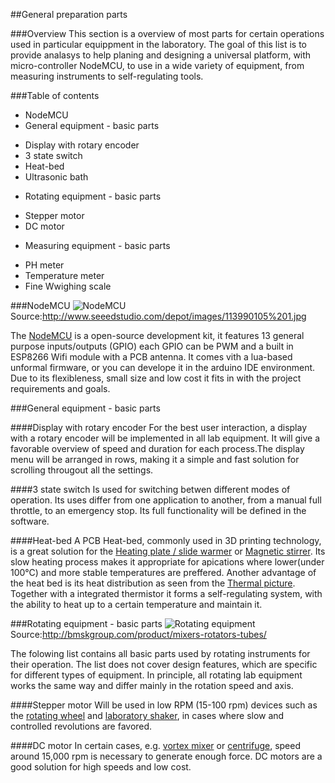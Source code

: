 ##General preparation parts

###Overview
This section is a overview of most parts for certain operations used in particular equippment in the laboratory. The goal of this list is to provide analasys to help planing and designing a universal platform, with micro-controller NodeMCU, to use in a wide variety of equipment, from measuring instruments to self-regulating tools.

###Table of contents

- NodeMCU
- General equipment - basic parts
 * Display with rotary encoder
 * 3 state switch
 * Heat-bed
 * Ultrasonic bath
- Rotating equipment - basic parts
 * Stepper motor
 * DC motor
- Measuring equipment - basic parts
 * PH meter
 * Temperature meter
 * Fine Wwighing scale

###NodeMCU
![NodeMCU](http://www.seeedstudio.com/depot/images/113990105%201.jpg)
Source:http://www.seeedstudio.com/depot/images/113990105%201.jpg

The [NodeMCU](http://frightanic.com/iot/comparison-of-esp8266-nodemcu-development-boards/#v2) is a open-source development kit, it features 13 general purpose inputs/outputs (GPIO) each GPIO can be PWM and a built in ESP8266 Wifi module with a PCB antenna. It comes vith a lua-based unformal firmware, or you can develope it in the arduino IDE environment. Due to its flexibleness, small size and low cost it fits in with the project requirements and goals.

###General equipment - basic parts

####Display with rotary encoder
For the best user interaction, a display with a rotary encoder will be implemented in all lab equipment. It will give a favorable overview of speed and duration for each process.The display menu will be arranged in rows, making it a simple and fast solution for scrolling througout all the settings.

####3 state switch
Is used for switching betwen different modes of operation. Its uses differ from one application to another, from a manual full throttle, to an emergency stop. Its full functionality will be defined in the software.

####Heat-bed
A PCB Heat-bed, commonly used in 3D printing technology, is a great solution for the [Heating plate / slide warmer](https://github.com/symbiolab/bio-labware/blob/master/010_general_preparation.md#heat-plate) or [Magnetic stirrer](https://github.com/symbiolab/bio-labware/blob/master/010_general_preparation.md#Magnetic-stirrer). Its slow heating process makes it appropriate for apications where lower(under 100°C) and more stable temperatures are preffered. Another advantage of the heat bed is its heat distribution as seen from the [Thermal picture](http://blog.brixandersen.dk/wp-content/uploads/IR003957.jpg). Together with a integrated thermistor it forms a self-regulating system, with the ability to heat up to a certain temperature and maintain it. 

###Rotating equipment - basic parts
![Rotating equipment](https://cloud.githubusercontent.com/assets/17159617/14168954/5cd9aafc-f725-11e5-80ed-7af6616375b1.jpg)
Source:http://bmskgroup.com/product/mixers-rotators-tubes/

The folowing list contains all basic parts used by rotating instruments for their operation. The list does not cover design features, which are specific for different types of equipment. In principle, all rotating lab equipment works the same way and differ mainly in the rotation speed and axis. 

####Stepper motor
Will be used in low RPM (15-100 rpm) devices such as the [rotating wheel](https://github.com/symbiolab/bio-labware/blob/master/010_general_preparation.md#rotation-wheel) and [laboratory shaker](https://github.com/symbiolab/bio-labware/blob/master/010_general_preparation.md#shaker), in cases where slow and controlled revolutions are favored.

####DC motor
In certain cases, e.g. [vortex mixer](https://github.com/symbiolab/bio-labware/blob/master/010_general_preparation.md#Vortex-mixer) or [centrifuge](https://github.com/symbiolab/bio-labware/blob/master/010_general_preparation.md#Centrifuge), speed around 15,000 rpm is necessary to generate enough force.  DC motors are a good solution for high speeds and low cost.

